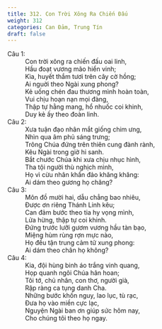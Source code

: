 ```yaml
---
title: 312. Con Trời Xông Ra Chiến Đấu
weight: 312
categories: Can Đảm, Trung Tín
draft: false
---
```

<dl><dt>Câu 1:</dt><dd data-verse="1">Con trời xông ra chiến đấu oai linh, <br/>Hầu đoạt vương mão hiển vinh; <br/>Kìa, huyết thắm tươi trên cây cờ hồng; <br/>Ai nguời theo Ngài xung phong? <br/>Kẻ uống chén đau thương mình hoàn toàn, <br/>Vui chịu hoạn nạn mọi đàng, <br/>Thập tự hằng mang, hổ nhuốc coi khinh, <br/>Duy kẻ ấy theo đoàn linh. </dd><dt>Câu 2:</dt><dd data-verse="2">Xưa tuận đạo nhân mắt giống chim ưng, <br/>Nhìn qua âm phủ sáng trưng; <br/>Trông Chúa đứng trên thiên cung đành rành, <br/>Kêu Ngài trong giờ hi sanh. <br/>Bắt chước Chúa khi xưa chịu nhục hình, <br/>Tha tội người thù nghịch mình, <br/>Họ vì cừu nhân khẩn đảo khăng khăng: <br/>Ai dám theo gương họ chăng? </dd><dt>Câu 3:</dt><dd data-verse="3">Môn đồ mười hai, dẫu chẳng bao nhiêu, <br/>Được ơn riêng Thánh Linh kêu; <br/>Can đảm bước theo tia hy vọng mình, <br/>Lửa hừng, thập tự coi khinh. <br/>Đứng trước lưỡi gươm vương hầu tàn bạo, <br/>Miệng hùm rùng rợn mực nào, <br/>Họ đều tận trung cảm tử xung phong: <br/>Ai dám theo chân họ không? </dd><dt>Câu 4:</dt><dd data-verse="4">Kia, đội hùng binh áo trắng vinh quang, <br/>Họp quanh ngôi Chúa hân hoan; <br/>Tôi tớ, chủ nhân, con thơ, người già, <br/>Rập ràng ca tụng danh Cha. <br/>Những bước khốn nguy, lao lục, tù rạc, <br/>Đưa họ vào miền cực lạc, <br/>Nguyện Ngài ban ơn giúp sức hôm nay, <br/>Cho chúng tôi theo họ ngay. </dd></dl>